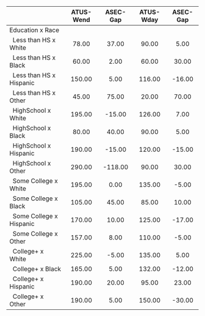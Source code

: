 
|                      |    ATUS-Wend |     ASEC-Gap |    ATUS-Wday |     ASEC-Gap |
| -------------------- | :----------: | :----------: | :----------: | :----------: |
| Education x Race     |              |              |              |              |
| &nbsp;&nbsp;Less than HS x White |        78.00 |        37.00 |        90.00 |         5.00 |
| &nbsp;&nbsp;Less than HS x Black |        60.00 |         2.00 |        60.00 |        30.00 |
| &nbsp;&nbsp;Less than HS x Hispanic |       150.00 |         5.00 |       116.00 |       -16.00 |
| &nbsp;&nbsp;Less than HS x Other |        45.00 |        75.00 |        20.00 |        70.00 |
| &nbsp;&nbsp;HighSchool x White |       195.00 |       -15.00 |       126.00 |         7.00 |
| &nbsp;&nbsp;HighSchool x Black |        80.00 |        40.00 |        90.00 |         5.00 |
| &nbsp;&nbsp;HighSchool x Hispanic |       190.00 |       -15.00 |       120.00 |       -15.00 |
| &nbsp;&nbsp;HighSchool x Other |       290.00 |      -118.00 |        90.00 |        30.00 |
| &nbsp;&nbsp;Some College x White |       195.00 |         0.00 |       135.00 |        -5.00 |
| &nbsp;&nbsp;Some College x Black |       105.00 |        45.00 |        85.00 |        10.00 |
| &nbsp;&nbsp;Some College x Hispanic |       170.00 |        10.00 |       125.00 |       -17.00 |
| &nbsp;&nbsp;Some College x Other |       157.00 |         8.00 |       110.00 |        -5.00 |
| &nbsp;&nbsp;College+ x White |       225.00 |        -5.00 |       135.00 |         5.00 |
| &nbsp;&nbsp;College+ x Black |       165.00 |         5.00 |       132.00 |       -12.00 |
| &nbsp;&nbsp;College+ x Hispanic |       190.00 |        20.00 |        95.00 |        23.00 |
| &nbsp;&nbsp;College+ x Other |       190.00 |         5.00 |       150.00 |       -30.00 |

